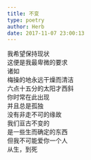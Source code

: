 ```yaml
---  
title: 不变  
type: poetry  
author: Herb  
date: 2017-11-07 23:00:13    
---  
```

我希望保持现状  
这便是我最卑微的要求  
诸如    
梅操的地永远干燥而清洁  
六点十五分的太阳才西斜  
你时常在此出现  
并且总是孤独  
没有非走不可的缘故    
我们亘古不变的  
是一些生而确定的东西  
但我不可能爱你一个人  
从生，到死